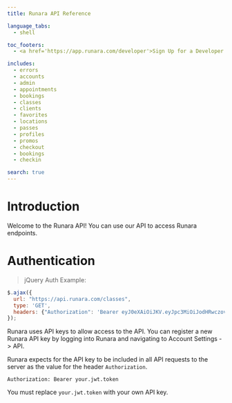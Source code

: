 ```yaml
---
title: Runara API Reference

language_tabs:
  - shell

toc_footers:
  - <a href='https://app.runara.com/developer'>Sign Up for a Developer Key</a>

includes:
  - errors
  - accounts
  - admin
  - appointments
  - bookings
  - classes
  - clients
  - favorites
  - locations
  - passes
  - profiles
  - promos
  - checkout
  - bookings
  - checkin

search: true
---
```


# Introduction

Welcome to the Runara API! You can use our API to access Runara endpoints.

# Authentication

> jQuery Auth Example:

```javascript
$.ajax({
  url: "https://api.runara.com/classes",
  type: 'GET',
  headers: {"Authorization": 'Bearer eyJ0eXAiOiJKV.eyJpc3MiOiJodHRwczovL2FwaS5ydDBhZGIzOWU3MDFjNDAwODcyZGI3YTU5NzZmNyIsInVzZXIiOnsiaWQiOjEwMDMxOX19.ma52y-xNn2AYuKCv2zznWMSQ'}
});
```

Runara uses API keys to allow access to the API. You can register a new Runara API key by logging into Runara and navigating to Account Settings -> API.

Runara expects for the API key to be included in all API requests to the server as the value for the header `Authorization`.

`Authorization: Bearer your.jwt.token`

<aside class="notice">
You must replace <code>your.jwt.token</code> with your own API key.
</aside>
